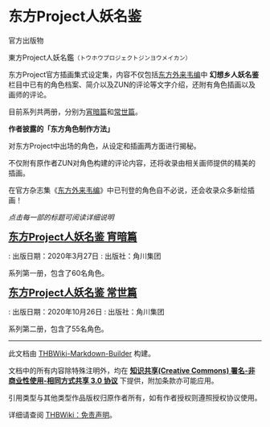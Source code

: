# 东方Project人妖名鉴

<!-- source html: G:\repos\THBWiki-Markdown-Builder\THBWikiMarkdown\Temp\main\0\02\ns0%3A%E4%B8%9C%E6%96%B9Project%E4%BA%BA%E5%A6%96%E5%90%8D%E9%89%B4.html -->

官方出版物

  
東方Project人妖名鑑<small>（トウホウプロジェクトジンヨウメイカン）</small>  

东方Project官方插画集式设定集，内容不仅包括[东方外来韦编](./东方外来韦编.md)中 **幻想乡人妖名鉴** 栏目中已有的角色档案、简介以及ZUN的评论等文字介绍，还附有角色插画以及画师的评论。  

目前系列共两册，分别为[宵暗篇](./东方Project人妖名鉴_宵暗篇.md)和[常世篇](./东方Project人妖名鉴_常世篇.md)。
  
  
  

  
  
 **作者披露的「东方角色制作方法」**   

对东方Project中出场的角色，从设定和插画两方面进行揭秘。  

不仅附有原作者ZUN对角色构建的评论内容，还将收录由相关画师提供的精美的插画。  

在官方杂志集《[东方外来韦编](./东方外来韦编.md)》中已刊登的角色自不必说，还会收录众多新绘插画！  

  
  
  

  
  
 *点击每一部的标题可阅读详细说明* 
  
  
<big><big> **[东方Project人妖名鉴 宵暗篇](./东方Project人妖名鉴_宵暗篇.md)** </big></big>  

  

: 出版日期：2020年3月27日
: 出版社：角川集团

  
系列第一册，包含了60名角色。
  
  
  

<big><big> **[东方Project人妖名鉴 常世篇](./东方Project人妖名鉴_常世篇.md)** </big></big>  

  

: 出版日期：2020年10月26日
: 出版社：角川集团

  
系列第二册，包含了55名角色。
  

  
  





---

此文档由 [THBWiki-Markdown-Builder](https://github.com/Delsin-Yu/THBWiki-Markdown-Builder) 构建。

文档中的所有内容除特殊注明外，均在 [**知识共享(Creative Commons) 署名-非商业性使用-相同方式共享 3.0 协议**](https://creativecommons.org/licenses/by-sa/3.0/deed.zh-hans) 下提供，附加条款亦可能应用。

引用类型与其他类型作品版权归原作者所有，如有作者授权则遵照授权协议使用。

详细请查阅 [THBWiki：免责声明](https://thbwiki.cc/THBWiki:%E5%85%8D%E8%B4%A3%E5%A3%B0%E6%98%8E)。

